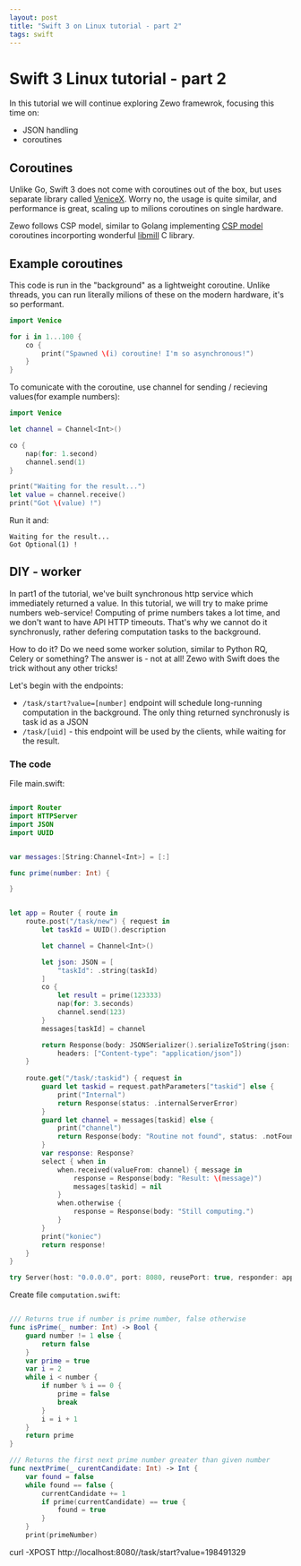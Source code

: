 ```yaml
---
layout: post
title: "Swift 3 on Linux tutorial - part 2"
tags: swift
---
```



# Swift 3 Linux tutorial - part 2

In this tutorial we will continue exploring Zewo framewrok, focusing this time on:

* JSON handling
* coroutines


## Coroutines

Unlike Go, Swift 3 does not come with coroutines out of the box, but uses separate library called [VeniceX](https://github.com/VeniceX). Worry no, the usage is quite similar, and performance is great, scaling up to milions coroutines on single hardware. 

Zewo follows CSP model, similar to Golang implementing [CSP model](https://en.wikipedia.org/wiki/Communicating_sequential_processes) coroutines incorporting wonderful [libmill](http://libmill.org) C library.



## Example coroutines

This code is run in the "background" as a lightweight coroutine. Unlike threads, you can run literally milions of these on the modern hardware, it's so performant.

```swift
import Venice

for i in 1...100 {
	co {
		print("Spawned \(i) coroutine! I'm so asynchronous!")
	}
}
```

To comunicate with the coroutine, use channel for sending / recieving values(for example numbers):

```swift
import Venice

let channel = Channel<Int>()

co {
	nap(for: 1.second)
	channel.send(1)
}

print("Waiting for the result...")
let value = channel.receive()
print("Got \(value) !")

```

Run it and:

```
Waiting for the result...
Got Optional(1) !
```


## DIY - worker
		
In part1 of the tutorial, we've built synchronous http service which immediately returned a value. In this tutorial, we will try to make prime numbers web-service! Computing of prime numbers takes a lot time, and we don't want to have API HTTP timeouts. That's why we cannot do it synchronusly, rather defering computation tasks to the background. 

How to do it? Do we need some worker solution, similar to Python RQ, Celery or something? The answer is - not at all! Zewo with Swift does the trick without any other tricks!

Let's begin with the endpoints:


* `/task/start?value=[number]` endpoint will schedule long-running computation in the background. The only thing returned synchronusly is task id as a JSON
* `/task/[uid]` - this endpoint will be used by the clients, while waiting for the result.


### The code

File main.swift:


```swift

import Router
import HTTPServer
import JSON
import UUID


var messages:[String:Channel<Int>] = [:]

func prime(number: Int) {

}


let app = Router { route in
    route.post("/task/new") { request in 
        let taskId = UUID().description

        let channel = Channel<Int>()

        let json: JSON = [
            "taskId": .string(taskId)
        ]
        co {
            let result = prime(123333)
            nap(for: 3.seconds)
            channel.send(123)
        }
        messages[taskId] = channel

        return Response(body: JSONSerializer().serializeToString(json: json).data, 
            headers: ["Content-type": "application/json"])
    }
    
    route.get("/task/:taskid") { request in
        guard let taskid = request.pathParameters["taskid"] else {
            print("Internal")
            return Response(status: .internalServerError)
        }
        guard let channel = messages[taskid] else {
            print("channel")
            return Response(body: "Routine not found", status: .notFound)
        }
        var response: Response?
        select { when in
            when.received(valueFrom: channel) { message in
                response = Response(body: "Result: \(message)")
                messages[taskid] = nil
            }
            when.otherwise {
                response = Response(body: "Still computing.")
            }
        }
        print("koniec")
        return response!
    }
}

try Server(host: "0.0.0.0", port: 8080, reusePort: true, responder: app).start()
```


Create file `computation.swift`:

```swift

/// Returns true if number is prime number, false otherwise
func isPrime(_ number: Int) -> Bool {
    guard number != 1 else {
        return false 
    }
    var prime = true
    var i = 2
    while i < number {
        if number % i == 0 {
            prime = false
            break
        }
        i = i + 1
    }
    return prime
}

/// Returns the first next prime number greater than given number
func nextPrime(_ curentCandidate: Int) -> Int {
	var found = false
	while found == false {
	    currentCandidate += 1
	    if prime(currentCandidate) == true {
	        found = true
	    }
	}
	print(primeNumber)

```

curl -XPOST http://localhost:8080//task/start?value=198491329





	
